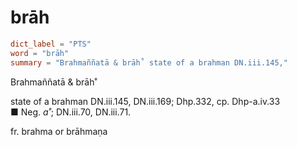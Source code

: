 # brāh

``` toml
dict_label = "PTS"
word = "brāh"
summary = "Brahmaññatā & brāh˚ state of a brahman DN.iii.145,"
```

Brahmaññatā & brāh˚

state of a brahman DN.iii.145, DN.iii.169; Dhp.332, cp. Dhp\-a.iv.33  
■ Neg. *a˚*; DN.iii.70, DN.iii.71.

fr. brahma or brāhmaṇa

